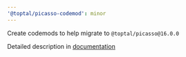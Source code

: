 ```yaml
---
'@toptal/picasso-codemod': minor
---
```


Create codemods to help migrate to `@toptal/picasso@16.0.0`

Detailed description in [documentation](https://github.com/toptal/picasso/tree/master/packages/picasso-codemod#v1600)
